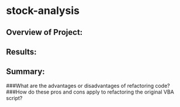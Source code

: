 # stock-analysis

## Overview of Project:

## Results:


  

## Summary:

  ###What are the advantages or disadvantages of refactoring code?
  ###How do these pros and cons apply to refactoring the original VBA script?
